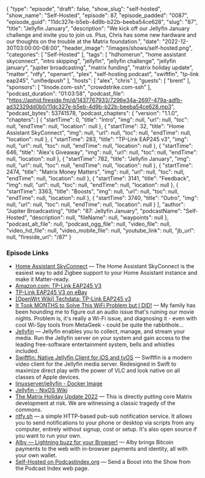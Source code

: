 {
  "type": "episode",
  "draft": false,
  "show_slug": "self-hosted",
  "show_name": "Self-Hosted",
  "episode": 87,
  "episode_padded": "0087",
  "episode_guid": "11dc327e-b5eb-4d9b-b22b-beeba54ce628",
  "slug": "87",
  "title": "Jellyfin January",
  "description": "We kick off our Jellyfin January challenge and invite you to join us. Plus, Chris has some new hardware and our thoughts on the trouble at the Matrix foundation.",
  "date": "2022-12-30T03:00:00-08:00",
  "header_image": "/images/shows/self-hosted.png",
  "categories": [
    "Self-Hosted"
  ],
  "tags": [
    "hdhomerun",
    "home assistant skyconnect",
    "intro skipping",
    "jellyfin",
    "jellyfin challenge",
    "jellyfin january",
    "jupiter broadcasting",
    "matrix funding",
    "matrix holiday update",
    "matter",
    "ntfy",
    "openwrt",
    "plex",
    "self-hosting podcast",
    "swiftfin",
    "tp-link eap245",
    "unifiedpush"
  ],
  "hosts": [
    "alex",
    "chris"
  ],
  "guests": [
    "brent"
  ],
  "sponsors": [
    "linode.com-ssh",
    "crowdstrike.com-ssh"
  ],
  "podcast_duration": "01:03:58",
  "podcast_file": "https://aphid.fireside.fm/d/1437767933/7296e34a-2697-479a-adfb-ad32329dd0b0/11dc327e-b5eb-4d9b-b22b-beeba54ce628.mp3",
  "podcast_bytes": 53741578,
  "podcast_chapters": {
    "version": "1.1.0",
    "chapters": [
      {
        "startTime": 0,
        "title": "Intro",
        "img": null,
        "url": null,
        "toc": null,
        "endTime": null,
        "location": null
      },
      {
        "startTime": 32,
        "title": "Home Assistant SkyConnect",
        "img": null,
        "url": null,
        "toc": null,
        "endTime": null,
        "location": null
      },
      {
        "startTime": 283,
        "title": "TP-Link EAP245 v3",
        "img": null,
        "url": null,
        "toc": null,
        "endTime": null,
        "location": null
      },
      {
        "startTime": 646,
        "title": "Alex's Giveaway",
        "img": null,
        "url": null,
        "toc": null,
        "endTime": null,
        "location": null
      },
      {
        "startTime": 782,
        "title": "Jellyfin January",
        "img": null,
        "url": null,
        "toc": null,
        "endTime": null,
        "location": null
      },
      {
        "startTime": 2474,
        "title": "Matrix Money Matters",
        "img": null,
        "url": null,
        "toc": null,
        "endTime": null,
        "location": null
      },
      {
        "startTime": 3141,
        "title": "Feedback",
        "img": null,
        "url": null,
        "toc": null,
        "endTime": null,
        "location": null
      },
      {
        "startTime": 3363,
        "title": "Boosts",
        "img": null,
        "url": null,
        "toc": null,
        "endTime": null,
        "location": null
      },
      {
        "startTime": 3740,
        "title": "Outro",
        "img": null,
        "url": null,
        "toc": null,
        "endTime": null,
        "location": null
      }
    ],
    "author": "Jupiter Broadcasting",
    "title": "87: Jellyfin January",
    "podcastName": "Self-Hosted",
    "description": null,
    "fileName": null,
    "waypoints": null
  },
  "podcast_alt_file": null,
  "podcast_ogg_file": null,
  "video_file": null,
  "video_hd_file": null,
  "video_mobile_file": null,
  "youtube_link": null,
  "jb_url": null,
  "fireside_url": "/87"
}


### Episode Links

  * [Home Assistant SkyConnect](https://www.home-assistant.io/skyconnect/ "Home Assistant SkyConnect") — The Home Assistant SkyConnect is the easiest way to add Zigbee support to your Home Assistant instance and make it Matter-ready. 
  * [Amazon.com: TP-Link EAP245 V3](https://www.amazon.com/EAP245-Wireless-seamless-Supports-Injector/dp/B07NMZR3F1?th=1 "Amazon.com: TP-Link EAP245 V3")
  * [TP-Link EAP245 V3 on eBay](https://www.ebay.com/itm/313957935457 "TP-Link EAP245 V3 on eBay")
  * [[OpenWrt Wiki] Techdata: TP-Link EAP245 v3](https://openwrt.org/toh/hwdata/tp-link/tp-link_eap245_v3 "\[OpenWrt Wiki\] Techdata: TP-Link EAP245 v3")
  * [It Took MONTHS to Solve This WiFi Problem but I DID!](https://www.youtube.com/watch?v=f-dGcs6bb5U "It Took MONTHS to Solve This WiFi Problem but I DID!") — My family has been hounding me to figure out an audio issue that's ruining our movie nights. Problem is, it's really a Wi-Fi issue, and diagnosing it - even with cool Wi-Spy tools from MetaGeek - could be quite the rabbithole...
  * [Jellyfin](https://jellyfin.org/ "Jellyfin") — Jellyfin enables you to collect, manage, and stream your media. Run the Jellyfin server on your system and gain access to the leading free-software entertainment system, bells and whistles included.
  * [Swiftfin: Native Jellyfin Client for iOS and tvOS](https://github.com/jellyfin/Swiftfin "Swiftfin: Native Jellyfin Client for iOS and tvOS") — Swiftfin is a modern video client for the Jellyfin media server. Redesigned in Swift to maximize direct play with the power of VLC and look native on all classes of Apple devices. 
  * [linuxserver/jellyfin - Docker Image](https://hub.docker.com/r/linuxserver/jellyfin "linuxserver/jellyfin - Docker Image")
  * [Jellyfin - NixOS Wiki](https://wiki.nixos.org/wiki/Jellyfin "Jellyfin - NixOS Wiki")
  * [The Matrix Holiday Update 2022](https://matrix.org/blog/2022/12/25/the-matrix-holiday-update-2022 "The Matrix Holiday Update 2022") — This is directly putting core Matrix development at risk. We are witnessing a classic tragedy of the commons.
  * [ntfy.sh](https://ntfy.sh/ "ntfy.sh") — a simple HTTP-based pub-sub notification service. It allows you to send notifications to your phone or desktop via scripts from any computer, entirely without signup, cost or setup. It's also open source if you want to run your own. 
  * [Alby — Lightning buzz for your Browser!](https://getalby.com/ "Alby — Lightning buzz for your Browser!") — Alby brings Bitcoin payments to the web with in-browser payments and identity, all with your own wallet.
  * [Self-Hosted on Podcastindex.org](https://podcastindex.org/podcast/830124 "Self-Hosted on Podcastindex.org") — Send a Boost into the Show from the Podcast Index web page.


